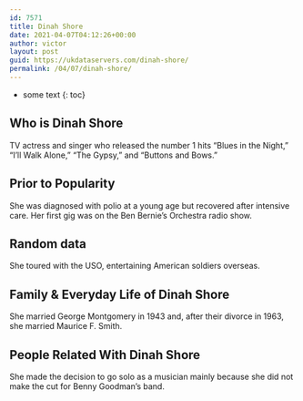 ```yaml
---
id: 7571
title: Dinah Shore
date: 2021-04-07T04:12:26+00:00
author: victor
layout: post
guid: https://ukdataservers.com/dinah-shore/
permalink: /04/07/dinah-shore/
---
```


* some text
{: toc}


## Who is Dinah Shore



TV actress and singer who released the number 1 hits &#8220;Blues in the Night,&#8221; &#8220;I&#8217;ll Walk Alone,&#8221; &#8220;The Gypsy,&#8221; and &#8220;Buttons and Bows.&#8221;

                
                
                
## Prior to Popularity



She was diagnosed with polio at a young age but recovered after intensive care. Her first gig was on the Ben Bernie&#8217;s Orchestra radio show.

                
                
                
## Random data



She toured with the USO, entertaining American soldiers overseas.

                
                
                
## Family & Everyday Life of Dinah Shore



She married George Montgomery in 1943 and, after their divorce in 1963, she married Maurice F. Smith.

                
                
                
## People Related With Dinah Shore



She made the decision to go solo as a musician mainly because she did not make the cut for Benny Goodman&#8217;s band.

                
              
            
          
          
          